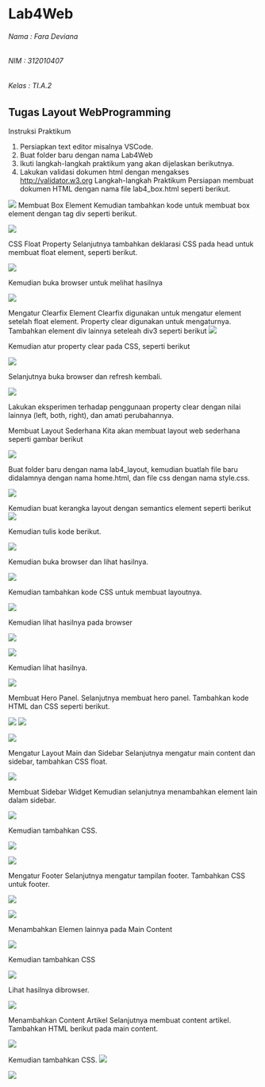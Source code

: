 # Lab4Web

###### Nama : Fara Deviana
###### NIM : 312010407
###### Kelas : TI.A.2

## Tugas Layout WebProgramming

Instruksi Praktikum
1. Persiapkan text editor misalnya VSCode.
2. Buat folder baru dengan nama Lab4Web
3. Ikuti langkah-langkah praktikum yang akan dijelaskan berikutnya.
4. Lakukan validasi dokumen html dengan mengakses http://validator.w3.org
Langkah-langkah Praktikum
Persiapan membuat dokumen HTML dengan nama file lab4_box.html seperti berikut.

![](images/one%201.png)
Membuat Box Element
Kemudian tambahkan kode untuk membuat box element dengan tag div seperti berikut.

![](images/two%202.png)

CSS Float Property
Selanjutnya tambahkan deklarasi CSS pada head untuk membuat float element, seperti berikut.

![](images/three%203.png)

Kemudian buka browser untuk melihat hasilnya

![](images/1%20one.jpg)

Mengatur Clearfix Element
Clearfix digunakan untuk mengatur element setelah float element. Property clear digunakan untuk 
mengaturnya.
Tambahkan element div lainnya seteleah div3 seperti berikut
![](images/four%204.png)

Kemudian atur property clear pada CSS, seperti berikut

![](images/five%205.png)

Selanjutnya buka browser dan refresh kembali.

![](images/2%20second.jpg)

Lakukan eksperimen terhadap penggunaan property clear dengan nilai lainnya (left, both, right), 
dan amati perubahannya. 

Membuat Layout Sederhana
Kita akan membuat layout web sederhana seperti gambar berikut

![](images/layout%201.png)

Buat folder baru dengan nama lab4_layout, kemudian buatlah file baru didalamnya dengan nama 
home.html, dan file css dengan nama style.css.

![](images/six%206.png)

Kemudian buat kerangka layout dengan semantics element seperti berikut
![](images/layout%202.png)

Kemudian tulis kode berikut.

![](images/seven%207.png)

Kemudian buka browser dan lihat hasilnya.

![](images/3%20third.jpg)

Kemudian tambahkan kode CSS untuk membuat layoutnya.

![](images/eight%208.png)


Kemudian lihat hasilnya pada browser

![](images/4%20four.jpg)

![](images/nine%209.png)

Kemudian lihat hasilnya.

![](images/5%20five.jpg)

Membuat Hero Panel.
Selanjutnya membuat hero panel. Tambahkan kode HTML dan CSS seperti berikut.

![](images/ten%2010.png)
![](images/eleven%2011.png)

![](images/6%20six.jpg)

Mengatur Layout Main dan Sidebar
Selanjutnya mengatur main content dan sidebar, tambahkan CSS float.

![](images/twelve%2012.png)

Membuat Sidebar Widget
Kemudian selanjutnya menambahkan element lain dalam sidebar. 

![](images/thirteen%2013.png)

Kemudian tambahkan CSS.

![](images/fourteen%2014.png)

![](images/7%20seven.jpg)

Mengatur Footer
Selanjutnya mengatur tampilan footer. Tambahkan CSS untuk footer.

![](images/fifteen%2015.png)

![](images/8%20eight.jpg)

Menambahkan Elemen lainnya pada Main Content

![](images/sixteen%2016.png)

Kemudian tambahkan CSS

![](images/seventeen%2017.png)

Lihat hasilnya dibrowser.

![](images/9%20nine.jpg)

Menambahkan Content Artikel
Selanjutnya membuat content artikel. Tambahkan HTML berikut pada main content.

![](images/eighteen%2018.png)

Kemudian tambahkan CSS.
![](images/nineteen%2019.png)

![](images/10%20ten.jpg)
